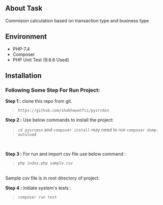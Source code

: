 ## About Task
Commision calculation based on transaction type and business type 

## Environment
- PHP-7.4 
- Composer
- PHP Unit Test (9.6.6 Used)

## Installation 
### Following Some Step For Run Project:

 __Step 1 :__
 clone this repo from git.

>`https://github.com/shakhawatfci/pysrcmsn`

 __Step 2 :__
 Use below commands to install the project:
>`cd pysrcmsn` 
 and  `composer install` 
 may need to run `composer dump-autoload` 
 <br /> 

 __Step 3 :__ 
 For run and  import csv file use below command  :

 >`php index.php sample.csv`  
 <br />
 Sample csv file is in root directory of project.

  __Step 4 :__
 Initiate system's tests :

> `composer run test` <br/>

